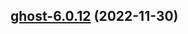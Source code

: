 

## [ghost-6.0.12](https://github.com/truecharts/charts/compare/ghost-6.0.9...ghost-6.0.12) (2022-11-30)

